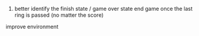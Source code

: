 

1. better identify the finish state / game over state
    end game once the last ring is passed (no matter the score)


improve environment


